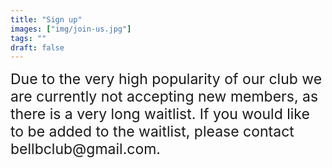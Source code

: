 ```yaml
---
title: "Sign up"
images: ["img/join-us.jpg"]
tags: ""
draft: false
---
```



<div style="font-size: 23px" > Due to the very high popularity of our club we are currently not accepting new members, as there is a very long waitlist. If you would like to be added to the waitlist, please contact bellbclub@gmail.com.</div>